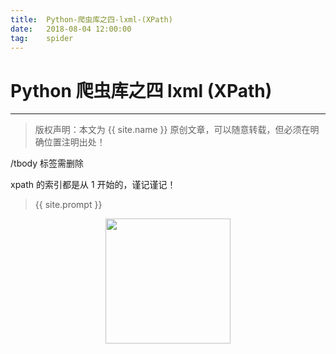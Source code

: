 ```yaml
---             
title:  Python-爬虫库之四-lxml-(XPath)
date:   2018-08-04 12:00:00
tag:    spider
---
```

# Python 爬虫库之四 lxml (XPath)

***
> 版权声明：本文为 {{ site.name }} 原创文章，可以随意转载，但必须在明确位置注明出处！

/tbody  标签需删除 

xpath 的索引都是从 1 开始的，谨记谨记！






> {{ site.prompt }}

<div  align="center">
<img src="https://rengui520.github.io/images/wechart.jpg" width = "200" height = "200"/>